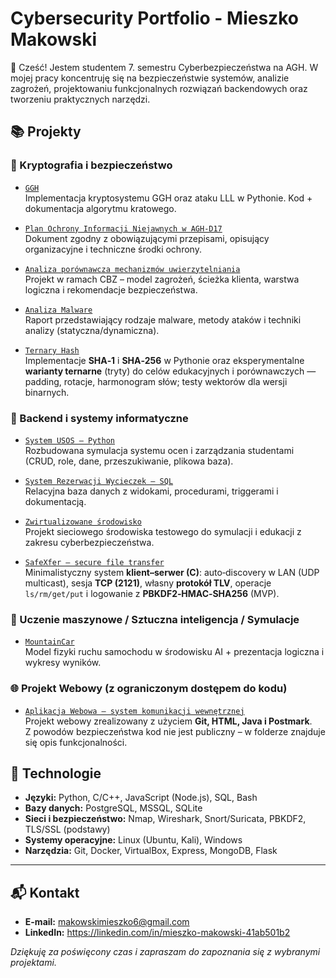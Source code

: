 # Cybersecurity Portfolio - Mieszko Makowski  
👋 Cześć! Jestem studentem 7. semestru Cyberbezpieczeństwa na AGH. W mojej pracy koncentruję się na bezpieczeństwie systemów, analizie zagrożeń, projektowaniu funkcjonalnych rozwiązań backendowych oraz tworzeniu praktycznych narzędzi.

## 📚 Projekty

### 🧩 Kryptografia i bezpieczeństwo

- [`GGH`](./GGH)  
  Implementacja kryptosystemu GGH oraz ataku LLL w Pythonie. Kod + dokumentacja algorytmu kratowego.

- [`Plan Ochrony Informacji Niejawnych w AGH-D17`](./Plan_Ochrony)  
  Dokument zgodny z obowiązującymi przepisami, opisujący organizacyjne i techniczne środki ochrony.

- [`Analiza porównawcza mechanizmów uwierzytelniania`](./CBZ_Transakcje)  
  Projekt w ramach CBZ – model zagrożeń, ścieżka klienta, warstwa logiczna i rekomendacje bezpieczeństwa.

- [`Analiza Malware`](./MalwareAnalysis)  
  Raport przedstawiający rodzaje malware, metody ataków i techniki analizy (statyczna/dynamiczna).

- [`Ternary Hash`](./TernaryHash)  
  Implementacje **SHA‑1** i **SHA‑256** w Pythonie oraz eksperymentalne **warianty ternarne** (tryty) do celów edukacyjnych i porównawczych — padding, rotacje, harmonogram słów; testy wektorów dla wersji binarnych.

### 🧠 Backend i systemy informatyczne

- [`System USOS – Python`](./USOS)  
  Rozbudowana symulacja systemu ocen i zarządzania studentami (CRUD, role, dane, przeszukiwanie, plikowa baza).

- [`System Rezerwacji Wycieczek – SQL`](./SQL_Rezerwacje)  
  Relacyjna baza danych z widokami, procedurami, triggerami i dokumentacją.

- [`Zwirtualizowane środowisko`](./Projekt_Wirtualizacja)  
  Projekt sieciowego środowiska testowego do symulacji i edukacji z zakresu cyberbezpieczeństwa.

- [`SafeXfer — secure file transfer`](./SafeXfer)  
  Minimalistyczny system **klient–serwer (C)**: auto‑discovery w LAN (UDP multicast), sesja **TCP (2121)**, własny **protokół TLV**, operacje `ls/rm/get/put` i logowanie z **PBKDF2‑HMAC‑SHA256** (MVP).

### 🤖 Uczenie maszynowe / Sztuczna inteligencja / Symulacje

- [`MountainCar`](./MountainCar)  
  Model fizyki ruchu samochodu w środowisku AI + prezentacja logiczna i wykresy wyników.

### 🌐 Projekt Webowy (z ograniczonym dostępem do kodu)

- [`Aplikacja Webowa – system komunikacji wewnętrznej`](./WebApp_Opis)  
  Projekt webowy zrealizowany z użyciem **Git, HTML, Java i Postmark**.  
  Z powodów bezpieczeństwa kod nie jest publiczny – w folderze znajduje się opis funkcjonalności.

## 🧰 Technologie

- **Języki:** Python, C/C++, JavaScript (Node.js), SQL, Bash
- **Bazy danych:** PostgreSQL, MSSQL, SQLite
- **Sieci i bezpieczeństwo:** Nmap, Wireshark, Snort/Suricata, PBKDF2, TLS/SSL (podstawy)
- **Systemy operacyjne:** Linux (Ubuntu, Kali), Windows
- **Narzędzia:** Git, Docker, VirtualBox, Express, MongoDB, Flask

---

## 📬 Kontakt

- **E-mail:** makowskimieszko6@gmail.com  
- **LinkedIn:** https://linkedin.com/in/mieszko-makowski-41ab501b2

*Dziękuję za poświęcony czas i zapraszam do zapoznania się z wybranymi projektami.*
